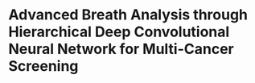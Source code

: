 # Advanced Breath Analysis through Hierarchical Deep Convolutional Neural Network for Multi-Cancer Screening
